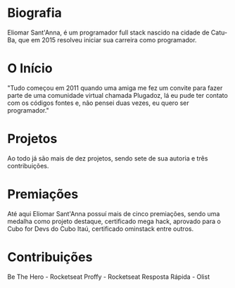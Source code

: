 # Biografia
Eliomar Sant'Anna, é um programador full stack nascido na cidade de Catu-Ba, que em 2015 resolveu iniciar sua carreira como programador. 
# O Início 
"Tudo começou em 2011 quando uma amiga me fez um convite para fazer parte de uma comunidade virtual chamada Plugadoz, lá eu pude ter contato com os códigos fontes e, não pensei duas vezes, eu quero ser programador." 
# Projetos
Ao todo já são mais de dez projetos, sendo sete de sua autoria e três contribuições. 
# Premiações 
Até aqui Eliomar Sant'Anna possuí mais de cinco premiações, sendo uma medalha como projeto destaque, certificado mega hack, aprovado para o Cubo for Devs do Cubo Itaú, certificado ominstack entre outros.
# Contribuições 
Be The Hero - Rocketseat 
Proffy - Rocketseat 
Resposta Rápida - Olist
